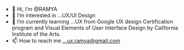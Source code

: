 - 👋 Hi, I’m @RAMYA
- 👀 I’m interested in ...UX/UI Design
- 🌱 I’m currently learning ...UX from Google UX design Certification program and Visual Elements of User Interface Design by California Institute of the Arts.
- 📫 How to reach me ...ux.ramya@gmail.com

<!---
RAMYA-UX/RAMYA-UX is a ✨ special ✨ repository because its `README.md` (this file) appears on your GitHub profile.
You can click the Preview link to take a look at your changes.
--->
